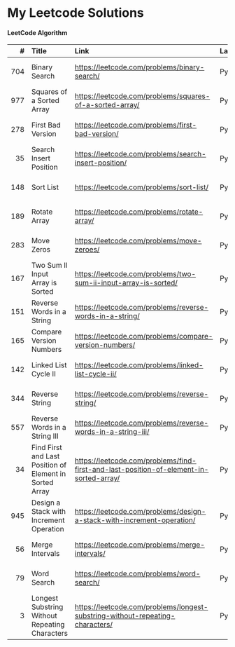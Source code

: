 My Leetcode Solutions
===

#### LeetCode Algorithm

|   # | Title                                                   | Link                                                                                   | Language   | File Location                                                            | Difficulty   | Date       |
|----:|:--------------------------------------------------------|:---------------------------------------------------------------------------------------|:-----------|:-------------------------------------------------------------------------|:-------------|:-----------|
| 704 | Binary Search                                           | https://leetcode.com/problems/binary-search/                                           | Python     | ./python/0704.binary-search.py                                           | Easy         | 03-24-2023 |
| 977 | Squares of a Sorted Array                               | https://leetcode.com/problems/squares-of-a-sorted-array/                               | Python     | ./python/0977.squares-of-a-sorted-array.py                               | Easy         | 03-24-2023 |
| 278 | First Bad Version                                       | https://leetcode.com/problems/first-bad-version/                                       | Python     | ./python/0278.first-bad-version.py                                       | Easy         | 03-24-2023 |
|  35 | Search Insert Position                                  | https://leetcode.com/problems/search-insert-position/                                  | Python     | ./python/0035.search-insert-position.py                                  | Easy         | 03-24-2023 |
| 148 | Sort List                                               | https://leetcode.com/problems/sort-list/                                               | Python     | ./python/0148.sort-list.py                                               | Medium       | 03-24-2023 |
| 189 | Rotate Array                                            | https://leetcode.com/problems/rotate-array/                                            | Python     | ./python/0189.rotate-array.py                                            | Medium       | 03-24-2023 |
| 283 | Move Zeros                                              | https://leetcode.com/problems/move-zeroes/                                             | Python     | ./python/0283.move-zeroes.py                                             | Easy         | 03-25-2023 |
| 167 | Two Sum II Input Array is Sorted                        | https://leetcode.com/problems/two-sum-ii-input-array-is-sorted/                        | Python     | ./python/0167.two-sum-ii-input-array-is-sorted.py                        | Medium       | 03-25-2023 |
| 151 | Reverse Words in a String                               | https://leetcode.com/problems/reverse-words-in-a-string/                               | Python     | ./python/0151.reverse-words-in-a-string.py                               | Medium       | 03-25-2023 |
| 165 | Compare Version Numbers                                 | https://leetcode.com/problems/compare-version-numbers/                                 | Python     | ./python/0165.compare-version-numbers.py                                 | Medium       | 03-25-2023 |
| 142 | Linked List Cycle II                                    | https://leetcode.com/problems/linked-list-cycle-ii/                                    | Python     | ./python/0142.linked-list-cycle-ii.py                                    | Medium       | 03-26-2023 |
| 344 | Reverse String                                          | https://leetcode.com/problems/reverse-string/                                          | Python     | ./python/0344.reverse-string.py                                          | Easy         | 03-28-2023 |
| 557 | Reverse Words in a String III                           | https://leetcode.com/problems/reverse-words-in-a-string-iii/                           | Python     | ./python/0557.reverse-words-in-a-string-iii.py                           | Easy         | 03-28-2023 |
|  34 | Find First and Last Position of Element in Sorted Array | https://leetcode.com/problems/find-first-and-last-position-of-element-in-sorted-array/ | Python     | ./python/0034.find-first-and-last-position-of-element-in-sorted-array.py | Medium       | 03-28-2023 |
| 945 | Design a Stack with Increment Operation                 | https://leetcode.com/problems/design-a-stack-with-increment-operation/                 | Python     | ./python/1381.design-a-stack-with-increment-operation.py                 | Medium       | 03-29-2023 |
|  56 | Merge Intervals                                         | https://leetcode.com/problems/merge-intervals/                                         | Python     | ./python/0056.merge-intervals.py                                         | Medium       | 04-02-2023 |
|  79 | Word Search                                             | https://leetcode.com/problems/word-search/                                             | Python     | ./python/0079.word-search.py                                             | Medium       | 04-04-2023 |
|   3 | Longest Substring Without Repeating Characters          | https://leetcode.com/problems/longest-substring-without-repeating-characters/          | Python     | ./python/0003.longest-substring-without-repeating-characters.py          | Medium       | 04-06-2023 |
